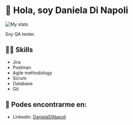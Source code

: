 # 👋 Hola, soy Daniela Di Napoli
![My stats](https://github-readme-stats.vercel.app/api?username=tunombredeusuario&count_private=true&show_icons=true&theme=radical)

Soy QA tester.

## 💪🏼 Skills
- Jira
- Postman
- Agile methodology
- Scrum
- Database
- Git

## 👀 Podes encontrarme en:
- Linkedin: [DanielaDiNapoli](https://www.linkedin.com/in/daniela-dinapoli/)
